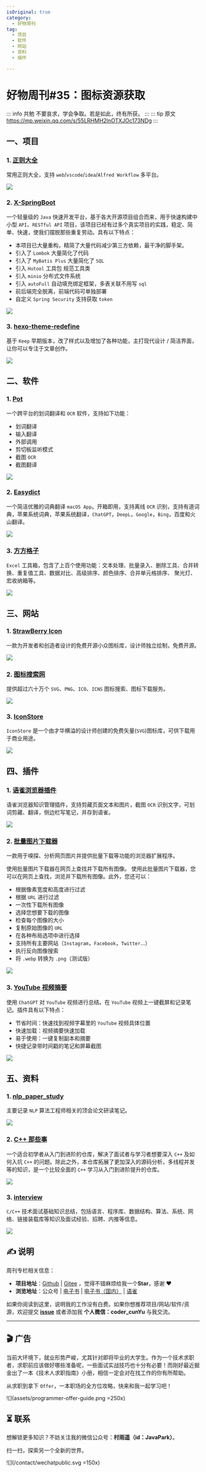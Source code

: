 ```yaml
---
isOriginal: true
category:
  - 好物周刊
tag:
  - 项目
  - 软件
  - 网站
  - 资料
  - 插件

---
```


# 好物周刊#35：图标资源获取

::: info 共勉
不要哀求，学会争取。若是如此，终有所获。
:::
::: tip 原文
https://mp.weixin.qq.com/s/55LRHMH2lnOTXJOc173NDg
:::



## 一、项目

### 1. [正则大全](https://github.com/any86/any-rule)

常用正则大全，支持 `web`/`vscode`/`idea`/`Alfred Workflow` 多平台。

![](assets/1bf3089c-6bae-4a2c-93d1-26d63e2b735e.webp)

### 2. [X-SpringBoot](https://github.com/yzcheng90/X-SpringBoot)

一个轻量级的 `Java` 快速开发平台，基于各大开源项目组合而来，用于快速构建中小型 `API`、`RESTful API` 项目，该项目已经有过多个真实项目的实践，稳定、简单、快速，使我们摆脱那些重复劳动。具有以下特点：

- 本项目已大量重构，精简了大量代码减少第三方依赖，最干净的脚手架。
- 引入了 `Lombok` 大量简化了代码
- 引入了 `MyBatis Plus` 大量简化了 `SQL`
- 引入 `Hutool` 工具包 规范工具类
- 引入 `minio` 分布式文件系统
- 引入 `autoFull` 自动填充绑定框架，多表关联不用写 `sql`
- 前后端完全脱离，前端代码可单独部署
- 自定义 `Spring Security` 支持获取 `token`

![](assets/38a7dcc3-57e4-484f-91a5-3063c415a215.webp)

### 3. [hexo-theme-redefine](https://github.com/EvanNotFound/hexo-theme-redefine)

基于 `Keep` 早期版本，改了样式以及增加了各种功能，主打现代设计 / 简洁界面，让你可以专注于文章创作。

![](assets/1697414801784-1700093744491-3.webp)

## 二、软件

### 1. [Pot](https://github.com/pot-app/pot-desktop)

一个跨平台的划词翻译和 `OCR` 软件，支持如下功能：

- 划词翻译	
- 输入翻译	
- 外部调用
- 剪切板监听模式	
- 截图 `OCR`	
- 截图翻译

![](assets/1700094045165.webp)



### 2. [Easydict](https://github.com/tisfeng/Easydict)

一个简洁优雅的词典翻译 `macOS App`。开箱即用，支持离线 `OCR` 识别，支持有道词典，苹果系统词典，苹果系统翻译，`ChatGPT`，`DeepL`，`Google`，`Bing`，百度和火山翻译。

![](assets/1700094007510.webp)

### 3. [方方格子](http://www.ffcell.com/)

`Excel` 工具箱，包含了上百个使用功能：文本处理、批量录入、删除工具、合并转换、重复值工具、数据对比、高级排序、颜色排序、合并单元格排序、 聚光灯、宏收纳箱等。

![](assets/1700093824758.webp)

## 三、网站

### 1. [StrawBerry Icon](https://chuangzaoshi.com/icon/)

一款为开发者和创造者设计的免费开源小众图标库，设计师独立绘制，免费开源。

![](assets/1701044207270.webp)

### 2. [图标搜索网](https://www.easyicon.cc/)

提供超过六十万个 `SVG`、`PNG`、`ICO`、`ICNS` 图标搜索、图标下载服务。

![](assets/1701044155334.webp)

### 3. [IconStore](https://iconstore.co/)

`IconStore` 是一个由才华横溢的设计师创建的免费矢量(`SVG`)图标库，可供下载用于商业用途。

![](assets/1701044183959.webp)

## 四、插件

### 1. [语雀浏览器插件](https://chrome.google.com/webstore/detail/语雀浏览器插件/hnbdgfongnkfgnbpamndfiiedhapfecn?hl=zh-CN)

语雀浏览器知识管理插件，支持剪藏页面文本和图片，截图 `OCR` 识别文字，可划词剪藏、翻译，侧边栏写笔记，并存到语雀。

![](assets/1701649151563.webp)

### 2. [批量图片下载器](https://chromewebstore.google.com/detail/批量图片下载器-imageye/agionbommeaifngbhincahgmoflcikhm)

一款用于嗅探、分析网页图片并提供批量下载等功能的浏览器扩展程序。

使用批量图片下载器在网页上查找并下载所有图像。
使用此批量图片下载器，您可以在网页上查找，浏览并下载所有图像。此外，您还可以：

- 根据像素宽度和高度进行过滤
- 根据 `URL` 进行过滤
- 一次性下载所有图像
- 选择您想要下载的图像
- 检查每个图像的大小
- 复制原始图像的 `URL`
- 在各种布局选项中进行选择
- 支持所有主要网站（`Instagram`，`Facebook`，`Twitter`...）
- 执行反向图像搜索
- 将 `.webp` 转换为 `.png`（测试版）

![](assets/1701649527248.webp)

### 3. [YouTube 视频摘要](https://chromewebstore.google.com/detail/youtube视频摘要chatgpt生成-快速笔记/baecjmoceaobpnffgnlkloccenkoibbb)

使用 `ChatGPT` 对 `YouTube` 视频进行总结。在 `YouTube` 视频上一键截屏和记录笔记。插件具有以下特点：

- 节省时间：快速找到视频字幕里的 `YouTube` 视频具体位置
- 快速加载：视频摘要快速加载
- 易于使用：一键复制副本和摘要
- 快捷记录带时间戳的笔记和屏幕截图

![](assets/1701669145924.webp)

## 五、资料

### 1. [nlp_paper_study](https://github.com/km1994/nlp_paper_study)

主要记录 `NLP` 算法工程师相关的顶会论文研读笔记。

![](assets/1700650259960.webp)

### 2. [C++ 那些事](https://github.com/Light-City/CPlusPlusThings)

一个适合初学者从入门到进阶的仓库，解决了面试者与学习者想要深入 `C++` 及如何入坑 `C++` 的问题。除此之外，本仓库拓展了更加深入的源码分析，多线程并发等的知识，是一个比较全面的 `C++` 学习从入门到进阶提升的仓库。

![](assets/1700650468361.webp)

### 3. [interview](https://github.com/huihut/interview)

`C/C++` 技术面试基础知识总结，包括语言、程序库、数据结构、算法、系统、网络、链接装载库等知识及面试经验、招聘、内推等信息。

![](assets/1700651901784.webp)

## ✍️ 说明

周刊专栏相关信息：

- **项目地址**：[Github](https://github.com/cunyu1943/JavaPark/) | [Gitee](https://gitee.com/cunyu1943/JavaPark/) ，觉得不错麻烦给我一个**Star**，感谢 ❤️
- **浏览地址**：公众号 | [电子书](https://cunyu1943.github.io/) | [电子书（国内）](https://cunyu1943.gitee.io/) | [语雀](https://yuque.com/cunyu1943)

如果你阅读到这里，说明我的工作没有白费。如果你想推荐项目/网站/软件/资源，欢迎提交 **[issue](https://github.com/cunyu1943/JavaPark/issues)** 或者添加我 **个人微信：coder_cunYu** 与我交流。

---

## 🎬️ 广告

当前大环境下，就业形势严峻，尤其针对即将毕业的大学生。作为一个技术求职者，求职前应该做好哪些准备呢，一些面试实战技巧也十分有必要！而刚好最近掘金出了一本《技术人求职指南》小册，相信一定会对在找工作的你有所帮助。

从求职到拿下 `Offer`，一本职场的全方位攻略，快来和我一起学习吧！

![](assets/programmer-offer-guide.png =250x)


## ⏳ 联系

想解锁更多知识？不妨关注我的微信公众号：**村雨遥（id：JavaPark）**。

扫一扫，探索另一个全新的世界。

![](/contact/wechatpublic.svg =150x)

<Share colorful />